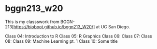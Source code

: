 # bggn213_w20

This is my classswork from BGGN-213[https://bioboot.github.io/bggn213_W20/] at UC San Diego.

Class 04: Introduction to R
Class 05: R Graphics
Class 06:
Class 07:
Class 08:
Class 09: Machine Learning pt. 1
Class 10: Some title 

